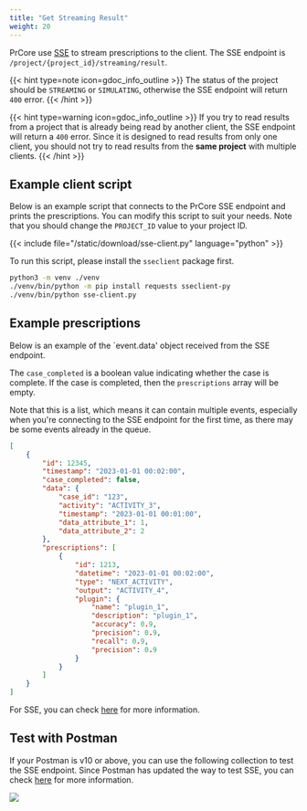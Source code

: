 ```yaml
---
title: "Get Streaming Result"
weight: 20
---
```


PrCore use [SSE](https://en.wikipedia.org/wiki/Server-sent_events) to stream prescriptions to the client. The SSE endpoint is `/project/{project_id}/streaming/result`.

{{< hint type=note icon=gdoc_info_outline >}}
The status of the project should be `STREAMING` or `SIMULATING`, otherwise the SSE endpoint will return `400` error.
{{< /hint >}}

{{< hint type=warning icon=gdoc_info_outline >}}
If you try to read results from a project that is already being read by another client, the SSE endpoint will return a `400` error. Since it is designed to read results from only one client, you should not try to read results from the **same project** with multiple clients.
{{< /hint >}}

## Example client script

Below is an example script that connects to the PrCore SSE endpoint and prints the prescriptions. You can modify this script to suit your needs. Note that you should change the `PROJECT_ID` value to your project ID.

{{< include file="/static/download/sse-client.py" language="python" >}}

To run this script, please install the `sseclient` package first.

```bash
python3 -m venv ./venv
./venv/bin/python -m pip install requests sseclient-py
./venv/bin/python sse-client.py
```

## Example prescriptions

Below is an example of the `event.data' object received from the SSE endpoint.

The `case_completed` is a boolean value indicating whether the case is complete. If the case is completed, then the `prescriptions` array will be empty.

Note that this is a list, which means it can contain multiple events, especially when you're connecting to the SSE endpoint for the first time, as there may be some events already in the queue.

```json
[
    {
        "id": 12345,
        "timestamp": "2023-01-01 00:02:00",
        "case_completed": false,
        "data": {
            "case_id": "123",
            "activity": "ACTIVITY_3",
            "timestamp": "2023-01-01 00:01:00",
            "data_attribute_1": 1,
            "data_attribute_2": 2
        },
        "prescriptions": [
            {
                "id": 1213,
                "datetime": "2023-01-01 00:02:00",
                "type": "NEXT_ACTIVITY",
                "output": "ACTIVITY_4",
                "plugin": {
                    "name": "plugin_1",
                    "description": "plugin_1",
                    "accuracy": 0.9,
                    "precision": 0.9,
                    "recall": 0.9,
                    "precision": 0.9
                }
            }
        ]
    }
]
```

For SSE, you can check [here](https://developer.mozilla.org/en-US/docs/Web/API/Server-sent_events/Using_server-sent_events) for more information.

## Test with Postman

If your Postman is v10 or above, you can use the following collection to test the SSE endpoint. Since Postman has updated the way to test SSE, you can check [here](https://blog.postman.com/support-for-server-sent-events/) for more information.

![](../images/streaming-collection.png)
